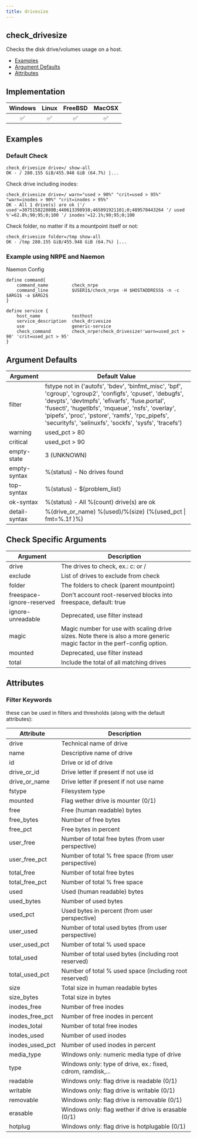 ```yaml
---
title: drivesize
---
```


## check_drivesize

Checks the disk drive/volumes usage on a host.

- [Examples](#examples)
- [Argument Defaults](#argument-defaults)
- [Attributes](#attributes)

## Implementation

| Windows            | Linux              | FreeBSD            | MacOSX             |
|:------------------:|:------------------:|:------------------:|:------------------:|
| :white_check_mark: | :white_check_mark: | :white_check_mark: | :white_check_mark: |

## Examples

### Default Check

    check_drivesize drive=/ show-all
    OK - / 280.155 GiB/455.948 GiB (64.7%) |...

Check drive including inodes:

    check_drivesize drive=/ warn="used > 90%" "crit=used > 95%" "warn=inodes > 90%" "crit=inodes > 95%"
    OK - All 1 drive(s) are ok |'/ used'=307515822080B;440613398938;465091921101;0;489570443264 '/ used %'=62.8%;90;95;0;100 '/ inodes'=12.1%;90;95;0;100

Check folder, no matter if its a mountpoint itself or not:

    check_drivesize folder=/tmp show-all
    OK - /tmp 280.155 GiB/455.948 GiB (64.7%) |...

### Example using NRPE and Naemon

Naemon Config

    define command{
        command_name         check_nrpe
        command_line         $USER1$/check_nrpe -H $HOSTADDRESS$ -n -c $ARG1$ -a $ARG2$
    }

    define service {
        host_name            testhost
        service_description  check_drivesize
        use                  generic-service
        check_command        check_nrpe!check_drivesize!'warn=used_pct > 90' 'crit=used_pct > 95'
    }

## Argument Defaults

| Argument      | Default Value                                                                                         |
| ------------- | ----------------------------------------------------------------------------------------------------- |
| filter        | fstype not in ('autofs', 'bdev', 'binfmt_misc', 'bpf', 'cgroup', 'cgroup2', 'configfs', 'cpuset', 'debugfs', 'devpts', 'devtmpfs', 'efivarfs', 'fuse.portal', 'fusectl', 'hugetlbfs', 'mqueue', 'nsfs', 'overlay', 'pipefs', 'proc', 'pstore', 'ramfs', 'rpc_pipefs', 'securityfs', 'selinuxfs', 'sockfs', 'sysfs', 'tracefs') |
| warning       | used_pct > 80                                                                                         |
| critical      | used_pct > 90                                                                                         |
| empty-state   | 3 (UNKNOWN)                                                                                           |
| empty-syntax  | %(status) - No drives found                                                                           |
| top-syntax    | %(status) - \${problem_list}                                                                          |
| ok-syntax     | %(status) - All %(count) drive(s) are ok                                                              |
| detail-syntax | %(drive_or_name) %(used)/%(size) (%(used_pct \| fmt=%.1f )%)                                          |

## Check Specific Arguments

| Argument                  | Description                                                                               |
| ------------------------- | ----------------------------------------------------------------------------------------- |
| drive                     | The drives to check, ex.: c: or /                                                         |
| exclude                   | List of drives to exclude from check                                                      |
| folder                    | The folders to check (parent mountpoint)                                                  |
| freespace-ignore-reserved | Don't account root-reserved blocks into freespace, default: true                          |
| ignore-unreadable         | Deprecated, use filter instead                                                            |
| magic                     | Magic number for use with scaling drive sizes. Note there is also a more generic magic factor in the perf-config option. |
| mounted                   | Deprecated, use filter instead                                                            |
| total                     | Include the total of all matching drives                                                  |

## Attributes

### Filter Keywords

these can be used in filters and thresholds (along with the default attributes):

| Attribute       | Description                                                 |
| --------------- | ----------------------------------------------------------- |
| drive           | Technical name of drive                                     |
| name            | Descriptive name of drive                                   |
| id              | Drive or id of drive                                        |
| drive_or_id     | Drive letter if present if not use id                       |
| drive_or_name   | Drive letter if present if not use name                     |
| fstype          | Filesystem type                                             |
| mounted         | Flag wether drive is mounter (0/1)                          |
| free            | Free (human readable) bytes                                 |
| free_bytes      | Number of free bytes                                        |
| free_pct        | Free bytes in percent                                       |
| user_free       | Number of total free bytes (from user perspective)          |
| user_free_pct   | Number of total % free space (from user perspective)        |
| total_free      | Number of total free bytes                                  |
| total_free_pct  | Number of total % free space                                |
| used            | Used (human readable) bytes                                 |
| used_bytes      | Number of used bytes                                        |
| used_pct        | Used bytes in percent (from user perspective)               |
| user_used       | Number of total used bytes (from user perspective)          |
| user_used_pct   | Number of total % used space                                |
| total_used      | Number of total used bytes (including root reserved)        |
| total_used_pct  | Number of total % used space  (including root reserved)     |
| size            | Total size in human readable bytes                          |
| size_bytes      | Total size in bytes                                         |
| inodes_free     | Number of free inodes                                       |
| inodes_free_pct | Number of free inodes in percent                            |
| inodes_total    | Number of total free inodes                                 |
| inodes_used     | Number of used inodes                                       |
| inodes_used_pct | Number of used inodes in percent                            |
| media_type      | Windows only: numeric media type of drive                   |
| type            | Windows only: type of drive, ex.: fixed, cdrom, ramdisk,... |
| readable        | Windows only: flag drive is readable (0/1)                  |
| writable        | Windows only: flag drive is writable (0/1)                  |
| removable       | Windows only: flag drive is removable (0/1)                 |
| erasable        | Windows only: flag wether if drive is erasable (0/1)        |
| hotplug         | Windows only: flag drive is hotplugable (0/1)               |
